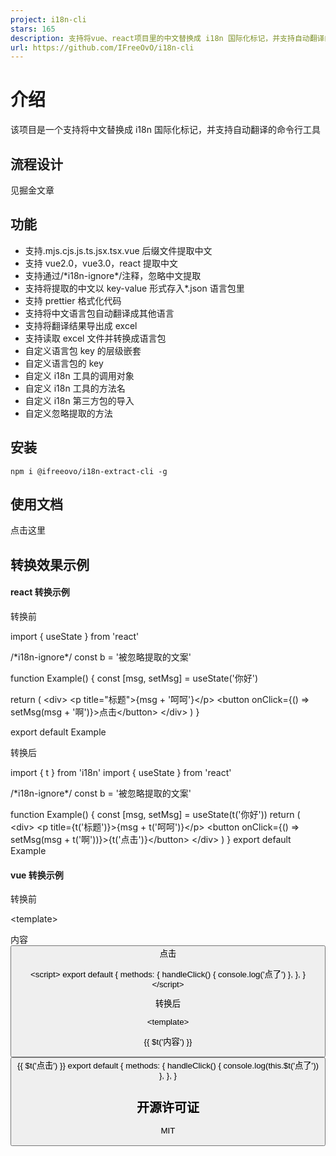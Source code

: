 ```yaml
---
project: i18n-cli
stars: 165
description: 支持将vue、react项目里的中文替换成 i18n 国际化标记，并支持自动翻译的命令行工具
url: https://github.com/IFreeOvO/i18n-cli
---
```


介绍
==

该项目是一个支持将中文替换成 i18n 国际化标记，并支持自动翻译的命令行工具

流程设计
----

见掘金文章

功能
--

-   支持.mjs.cjs.js.ts.jsx.tsx.vue 后缀文件提取中文
-   支持 vue2.0，vue3.0，react 提取中文
-   支持通过/\*i18n-ignore\*/注释，忽略中文提取
-   支持将提取的中文以 key-value 形式存入\*.json 语言包里
-   支持 prettier 格式化代码
-   支持将中文语言包自动翻译成其他语言
-   支持将翻译结果导出成 excel
-   支持读取 excel 文件并转换成语言包
-   自定义语言包 key 的层级嵌套
-   自定义语言包的 key
-   自定义 i18n 工具的调用对象
-   自定义 i18n 工具的方法名
-   自定义 i18n 第三方包的导入
-   自定义忽略提取的方法

安装
--

```
npm i @ifreeovo/i18n-extract-cli -g
```

使用文档
----

点击这里

转换效果示例
------

#### react 转换示例

转换前

import { useState } from 'react'

/\*i18n-ignore\*/
const b \= '被忽略提取的文案'

function Example() {
  const \[msg, setMsg\] \= useState('你好')

  return (
    <div\>
      <p title\="标题"\>{msg + '呵呵'}</p\>
      <button onClick\={() \=> setMsg(msg + '啊')}\>点击</button\>
    </div\>
  )
}

export default Example

转换后

import { t } from 'i18n'
import { useState } from 'react'

/\*i18n-ignore\*/
const b \= '被忽略提取的文案'

function Example() {
  const \[msg, setMsg\] \= useState(t('你好'))
  return (
    <div\>
      <p title\={t('标题')}\>{msg + t('呵呵')}</p\>
      <button onClick\={() \=> setMsg(msg + t('啊'))}\>{t('点击')}</button\>
    </div\>
  )
}
export default Example

#### vue 转换示例

转换前

<template\>
  <div :label\="'标签'" :title\="1 + '标题'"\>
    <p title\="测试注释"\>内容</p\>
    <button @click\="handleClick('信息')"\>点击</button\>
  </div\>
</template\>

<script\>
export default {
  methods: {
    handleClick() {
      console.log('点了')
    },
  },
}
</script\>

转换后

<template\>
  <div :label\="$t('标签')" :title\="1 + $t('标题')"\>
    <p :title\="$t('测试注释')"\>{{ $t('内容') }}</p\>
    <button @click\="handleClick($t('信息'))"\>{{ $t('点击') }}</button\>
  </div\>
</template\>
<script\>
export default {
  methods: {
    handleClick() {
      console.log(this.$t('点了'))
    },
  },
}
</script\>

开源许可证
-----

MIT
